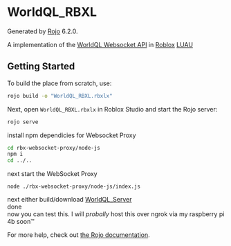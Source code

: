 # WorldQL_RBXL
Generated by [Rojo](https://github.com/rojo-rbx/rojo) 6.2.0.

A implementation of the [WorldQL Websocket API](https://docs.worldql.com/) in [Roblox](https://www.roblox.com/) [LUAU](https://luau-lang.org/)


## Getting Started
To build the place from scratch, use:

```bash
rojo build -o "WorldQL_RBXL.rbxlx"
```

Next, open `WorldQL_RBXL.rbxlx` in Roblox Studio and start the Rojo server:

```bash
rojo serve
```

install npm dependicies for Websocket Proxy
```sh
cd rbx-websocket-proxy/node-js
npm i
cd ../..
```

next start the WebSocket Proxy
```node
node ./rbx-websocket-proxy/node-js/index.js
```

next either build/download [WorldQL_Server](https://github.com/WorldQL/worldql_server)<br>
done<br>
now you can test this. I will *probally* host this over ngrok via my raspberry pi 4b soon:tm:

For more help, check out [the Rojo documentation](https://rojo.space/docs).